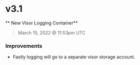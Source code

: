 # v3.1

** New Visor Logging Container**
> March 15, 2022 @ 11:53pm UTC

### Improvements

- Fastly logging will go to a separate visor storage account.
